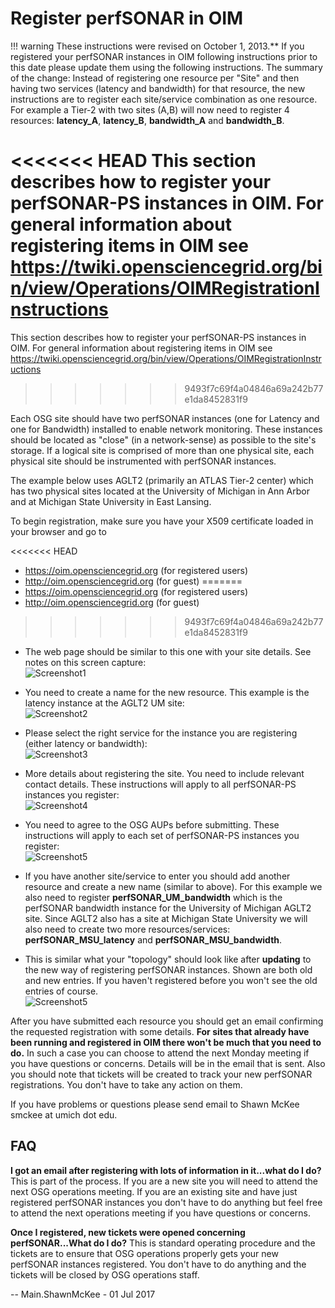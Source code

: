 <span class="twiki-macro LINKCSS"></span>

<span class="twiki-macro SPACEOUT">Register perfSONAR in OIM</span>
====================================================================


<span class="twiki-macro STARTINCLUDE"></span>

!!! warning
	These instructions were revised on October 1, 2013.** If you registered your perfSONAR instances in OIM following instructions prior to this date please update them using the following instructions. The summary of the change: Instead of registering one resource per "Site" and then having two services (latency and bandwidth) for that resource, the new instructions are to register each site/service combination as one resource. For example a Tier-2 with two sites (A,B) will now need to register 4 resources: **latency\_A**, **latency\_B**, **bandwidth\_A** and **bandwidth\_B**. 


<<<<<<< HEAD
This section describes how to register your perfSONAR-PS instances in OIM. For general information about registering items in OIM see <https://twiki.opensciencegrid.org/bin/view/Operations/OIMRegistrationInstructions>
=======
This section describes how to register your perfSONAR-PS instances in OIM. For general information about registering items in OIM see <https://twiki.opensciencegrid.org/bin/view/Operations/OIMRegistrationInstructions>
>>>>>>> 9493f7c69f4a04846a69a242b77e1da8452831f9

Each OSG site should have two perfSONAR instances (one for Latency and one for Bandwidth) installed to enable network monitoring. These instances should be located as "close" (in a network-sense) as possible to the site's storage. If a logical site is comprised of more than one physical site, each physical site should be instrumented with perfSONAR instances.

The example below uses AGLT2 (primarily an ATLAS Tier-2 center) which has two physical sites located at the University of Michigan in Ann Arbor and at Michigan State University in East Lansing.

To begin registration, make sure you have your X509 certificate loaded in your browser and go to

<<<<<<< HEAD
-   <https://oim.opensciencegrid.org> (for registered users)
-   <http://oim.opensciencegrid.org> (for guest)
=======
-   <https://oim.opensciencegrid.org> (for registered users)
-   <http://oim.opensciencegrid.org> (for guest)
>>>>>>> 9493f7c69f4a04846a69a242b77e1da8452831f9

<!-- -->

-   The web page should be similar to this one with your site details. See notes on this screen capture: <br /> ![Screenshot1](../img/OIM_perfSONAR_reg_1.png)

<!-- -->

-   You need to create a name for the new resource. This example is the latency instance at the AGLT2 UM site: <br /> ![Screenshot2](../img/OSG-ps-register-latency.png)

<!-- -->

-   Please select the right service for the instance you are registering (either latency or bandwidth): <br /> ![Screenshot3](../img/OSG-ps-register-latency-service.png)

<!-- -->

-   More details about registering the site. You need to include relevant contact details. These instructions will apply to all perfSONAR-PS instances you register: <br /> ![Screenshot4](../img/OIM_perfSONAR_reg_4b.png)

<!-- -->

-   You need to agree to the OSG AUPs before submitting. These instructions will apply to each set of perfSONAR-PS instances you register: <br /> ![Screenshot5](../img/OIM_perfSONAR_reg_4c.png)

<!-- -->

-   If you have another site/service to enter you should add another resource and create a new name (similar to above). For this example we also need to register **perfSONAR\_UM\_bandwidth** which is the perfSONAR bandwidth instance for the University of Michigan AGLT2 site. Since AGLT2 also has a site at Michigan State University we will also need to create two more resources/services: **perfSONAR\_MSU\_latency** and **perfSONAR\_MSU\_bandwidth**. <br />

<!-- -->

-   This is similar what your "topology" should look like after **updating** to the new way of registering perfSONAR instances. Shown are both old and new entries. If you haven't registered before you won't see the old entries of course. <br /> ![Screenshot5](../img/OSG-ps-register-topology.png)

After you have submitted each resource you should get an email confirming the requested registration with some details. **For sites that already have been running and registered in OIM there won't be much that you need to do.** In such a case you can choose to attend the next Monday meeting if you have questions or concerns. Details will be in the email that is sent. Also you should note that tickets will be created to track your new perfSONAR registrations. You don't have to take any action on them.

If you have problems or questions please send email to Shawn McKee smckee at umich dot edu.

FAQ
---

**I got an email after registering with lots of information in it...what do I do?** This is part of the process. If you are a new site you will need to attend the next OSG operations meeting. If you are an existing site and have just registered perfSONAR instances you don't have to do anything but feel free to attend the next operations meeting if you have questions or concerns.

**Once I registered, new tickets were opened concerning perfSONAR...What do I do?** This is standard operating procedure and the tickets are to ensure that OSG operations properly gets your new perfSONAR instances registered. You don't have to do anything and the tickets will be closed by OSG operations staff.

<span class="twiki-macro STOPINCLUDE"></span>

<span class="twiki-macro BOTTOMMATTER"></span>

-- Main.ShawnMcKee - 01 Jul 2017

